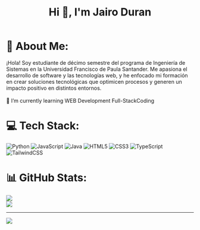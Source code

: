 <h1 align="center">Hi 👋, I'm Jairo Duran</h1>
<p align="left"> <a href="https://twitter.com/" target="blank"><img src="https://img.shields.io/twitter/follow/?logo=twitter&style=for-the-badge" alt="" /></a> </p>

# 💫 About Me:
¡Hola! Soy estudiante de décimo semestre del programa de Ingeniería de Sistemas en la Universidad Francisco de Paula Santander. Me apasiona el desarrollo de software y las tecnologías web, y he enfocado mi formación en crear soluciones tecnológicas que optimicen procesos y generen un impacto positivo en distintos entornos.<br><br>🌱 I’m currently learning WEB Development Full-StackCoding<br>








# 💻 Tech Stack:
![Python](https://img.shields.io/badge/python-3670A0?style=for-the-badge&logo=python&logoColor=ffdd54) ![JavaScript](https://img.shields.io/badge/javascript-%23323330.svg?style=for-the-badge&logo=javascript&logoColor=%23F7DF1E) ![Java](https://img.shields.io/badge/java-%23ED8B00.svg?style=for-the-badge&logo=openjdk&logoColor=white) ![HTML5](https://img.shields.io/badge/html5-%23E34F26.svg?style=for-the-badge&logo=html5&logoColor=white) ![CSS3](https://img.shields.io/badge/css3-%231572B6.svg?style=for-the-badge&logo=css3&logoColor=white) ![TypeScript](https://img.shields.io/badge/typescript-%23007ACC.svg?style=for-the-badge&logo=typescript&logoColor=white) ![TailwindCSS](https://img.shields.io/badge/tailwindcss-%2338B2AC.svg?style=for-the-badge&logo=tailwind-css&logoColor=white)
# 📊 GitHub Stats:
![](https://github-readme-stats.vercel.app/api?username=Jairoadr&theme=cobalt&hide_border=true&include_all_commits=false&count_private=true)<br/>
![](https://nirzak-streak-stats.vercel.app/?user=Jairoadr&theme=cobalt&hide_border=true)<br/>


---
[![](https://visitcount.itsvg.in/api?id=Jairoadr&icon=0&color=0)](https://visitcount.itsvg.in)

<!-- Proudly created with GPRM ( https://gprm.itsvg.in ) -->

